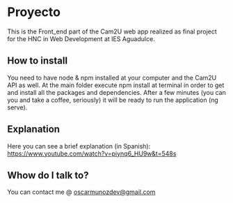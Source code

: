 # Proyecto

This is the Front_end part of the Cam2U web app realized as final project for the HNC in Web Development at IES Aguadulce.

## How to install

You need to have node & npm installed at your computer and the Cam2U API as well.
At the main folder execute npm install at terminal in order to get and install all the packages and dependencies.
After a few minutes (you can you and take a coffee, seriously) it will be ready to run the application (ng serve).

## Explanation
Here you can see a brief explanation (in Spanish):
https://www.youtube.com/watch?v=piynq6_HU9w&t=548s

## Whow do I talk to?
You can contact me @ oscarmunozdev@gmail.com

